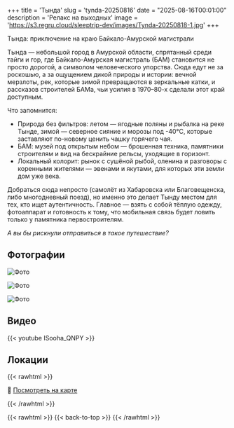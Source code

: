 +++
title = 'Тында'
slug = 'tynda-20250816'
date = "2025-08-16T00:01:00"
description = 'Релакс на выходных'
image = 'https://s3.regru.cloud/sleeptrip-dev/images/Tynda-20250818-1.jpg'
+++

Тында: приключение на краю Байкало-Амурской магистрали

Тында — небольшой город в Амурской области, спрятанный среди тайги и гор, где Байкало-Амурская магистраль (БАМ) становится не просто дорогой, а символом человеческого упорства. Сюда едут не за роскошью, а за ощущением дикой природы и истории: вечной мерзлоты, рек, которые зимой превращаются в зеркальные катки, и рассказов строителей БАМа, чьи усилия в 1970–80-х сделали этот край доступным.

Что запомнится:
- Природа без фильтров: летом — ягодные поляны и рыбалка на реке Тынде, зимой — северное сияние и морозы под -40°C, которые заставляют по-новому ценить чашку горячего чая.
- БАМ: музей под открытым небом — брошенная техника, памятники строителям и вид на бескрайние рельсы, уходящие в горизонт.
- Локальный колорит: рынок с сушёной рыбой, оленина и разговоры с коренными жителями — эвенами и якутами, для которых эти земли дом уже века.

Добраться сюда непросто (самолёт из Хабаровска или Благовещенска, либо многодневный поезд), но именно это делает Тынду местом для тех, кто ищет аутентичность. Главное — взять с собой тёплую одежду, фотоаппарат и готовность к тому, что мобильная связь будет ловить только у памятника первостроителям.

*А вы бы рискнули отправиться в такое путешествие?*

## Фотографии

![Фото](https://s3.regru.cloud/sleeptrip-dev/images/Tynda-20250818-2.jpg)

![Фото](https://s3.regru.cloud/sleeptrip-dev/images/Tynda-20250818-3.jpg)

![Фото](https://s3.regru.cloud/sleeptrip-dev/images/Tynda-20250818-4.jpg)



## Видео

{{< youtube ISooha_QNPY >}}



## Локации

{{< rawhtml >}}
<p>📍 <a href="https://yandex.ru/maps/?ll=55.149666,124.736440&z=15&pt=55.149666,124.736440,pm2rdm" target="_blank">Посмотреть на карте</a></p>
{{< /rawhtml >}}


{{< rawhtml >}}
{{< back-to-top >}}
{{< /rawhtml >}}
